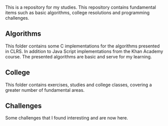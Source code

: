 This is a repository for my studies. This repository contains fundamental items such as basic algorithms, college resolutions and programming challenges.

<h2>Algorithms</h2>
This folder contains some C implementations for the algorithms presented in CLRS. In addition to Java Script implementations from the Khan Academy course. The presented algorithms are basic and serve for my learning.

<h2>College</h2>
This folder contains exercises, studies and college classes, covering a greater number of fundamental areas.

<h2>Challenges</h2>
Some challenges that I found interesting and are now here.
